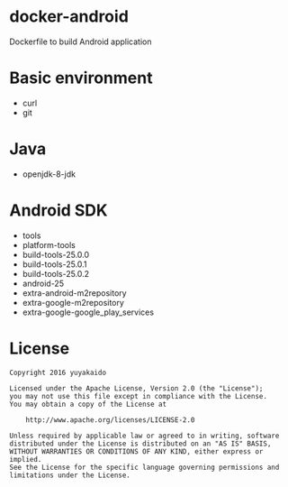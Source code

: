 # docker-android

Dockerfile to build Android application

# Basic environment

- curl
- git

# Java

- openjdk-8-jdk

# Android SDK

- tools
- platform-tools
- build-tools-25.0.0
- build-tools-25.0.1
- build-tools-25.0.2
- android-25
- extra-android-m2repository
- extra-google-m2repository
- extra-google-google_play_services

# License

```
Copyright 2016 yuyakaido

Licensed under the Apache License, Version 2.0 (the "License");
you may not use this file except in compliance with the License.
You may obtain a copy of the License at

    http://www.apache.org/licenses/LICENSE-2.0

Unless required by applicable law or agreed to in writing, software
distributed under the License is distributed on an "AS IS" BASIS,
WITHOUT WARRANTIES OR CONDITIONS OF ANY KIND, either express or implied.
See the License for the specific language governing permissions and
limitations under the License.
```
